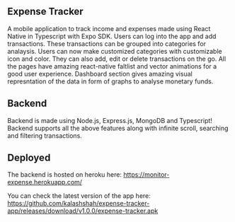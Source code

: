 ## Expense Tracker
A mobile application to track income and expenses made using React Native in Typescript with Expo SDK. Users can log into the app and add transactions. These transactions can be grouped into categories for analaysis. Users can now make customized categories with customizable icon and color. They can also add, edit or delete transactions on the go. All the pages have amazing react-native faltlist and vector animations for a good user experience. Dashboard section gives amazing visual represntation of the data in form of graphs to analyse monetary funds.

## Backend

Backend is made using Node.js, Express.js, MongoDB and Typescript! Backend supports all the above features along with infinite scroll, searching and filtering transactions.

## Deployed

The backend is hosted on heroku here: https://monitor-expense.herokuapp.com/

You can check the latest version of the app here: https://github.com/kalashshah/expense-tracker-app/releases/download/v1.0.0/expense-tracker.apk
